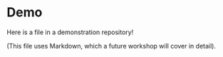 # Demo
Here is a file in a demonstration repository!

(This file uses Markdown, which a future workshop will cover in detail).
